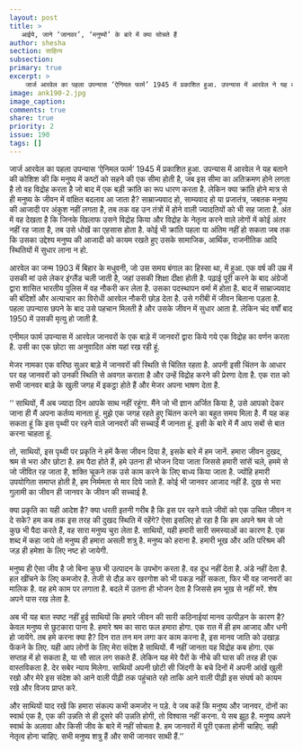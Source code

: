 ```yaml
---
layout: post
title: >
   आईये, जाने ‘जानवर’, ‘मनुष्यों’ के बारे में क्या सोचते हैं
author: shesha
section: साहित्य
subsection:
primary: true
excerpt: >
    जार्ज आरवेल का पहला उपन्यास ‘ऐनिमल फार्म’ 1945 में प्रकाशित हुआ. उपन्यास में आरवेल ने यह बताने की कोशिश की कि मनुष्य में कष्टों को सहने की एक सीमा होती है, जब इस सीमा का अतिक्रमण होने लगता है तो वह विद्रोह करता है जो बाद में एक बड़ी क्रांति का रूप धारण करता है.
image: ank190-2.jpg
image_caption: 
comments: true
share: true
priority: 2
issue: 190
tags: []
---
```


जार्ज आरवेल का पहला उपन्यास ‘ऐनिमल फार्म’ 1945 में प्रकाशित हुआ. उपन्यास में आरवेल ने यह बताने की कोशिश की कि मनुष्य में कष्टों को सहने की एक सीमा होती है, जब इस सीमा का अतिक्रमण होने लगता है तो वह विद्रोह करता है जो बाद में एक बड़ी क्रांति का रूप धारण करता है. लेकिन क्या क्रांति होने मात्र से ही मनुष्य के जीवन में वांक्षित बदलाव आ जाता है? साम्राज्यवाद हो, साम्यवाद हो या प्रजातंत्र, जबतक मनुष्य की आजादी पर अंकुश नहीं लगता है, तब तक वह उन तंत्रों में होने वाली ज्यादतियों को भी सह जाता है. अंत में वह देखता है कि जिनके खिलाफ उसने विद्रोह किया और विद्रोह के नेतृत्व करने वाले लोगों में कोई अंतर नहीं रह जाता है, तब उसे धोखें का एहसास होता है. कोई भी क्रांति पहला या अंतिम नहीं हो सकता जब तक कि उसका उद्देश्य मनुष्य की आजादी को कायम रखते हुए उसके सामाजिक, आर्थिक, राजनीतिक आदि स्थितियों में सुधार लाना न हो.

आरवेल का जन्म 1903 में बिहार के मधुवनी, जो उस समय बंगाल का हिस्सा था, में हुआ. एक वर्ष की उम्र में उसकी मां उसे लेकर इंग्लैंड चली जाती है, जहां उसकी शिक्षा दीक्षा होती है. पढ़ाई पूरी करने के बाद अंग्रेजों द्वारा शासित भारतीय पुलिस में वह नौकरी कर लेता है. उसका पदस्थापन वर्मा में होता है. बाद में साम्राज्यवाद की बंदिशों और अत्याचार का विरोधी आरवेल नौकरी छोड़ देता है. उसे गरीबी में जीवन बिताना पड़ता है. पहला उपन्यास छपने के बाद उसे पहचान मिलती है और उसके जीवन में सुधार आता है. लेकिन चंद वर्षों बाद 1950 में उसकी मृत्यु हो जाती है.

एनीमल फार्म उपन्यास में आरवेल जानवरों के एक बाड़े में जानवरों द्वारा किये गये एक विद्रोह का वर्णन करता है. उसी का एक छोटा सा अनुवादित अंश यहां रख रही हूं.

मेजर नामका एक वरिष्ठ सुअर बाड़े में जानवरों की स्थिति से चिंतित रहता है. अपनी इसी चिंतन के आधार पर वह जानवरों को उनकी स्थिति से अवगत कराता है और उन्हें विद्रोह करने की प्रेरणा देता है. एक रात को सभी जानवर बाड़े के खुली जगह में इकट्ठा होते हैं और मेजर अपना भाषण देता है.

‘‘ साथियों, मैं अब ज्यादा दिन आपके साथ नहीं रहूंगा. मैंने जो भी ज्ञान अर्जित किया है, उसे आपको देकर जाना ही मैं अपना कर्तव्य मानता हूं. मुझे एक जगह रहते हुए चिंतन करने का बहुत समय मिला है. मैं यह कह सकता हूं कि इस पृथ्वी पर रहने वाले जानवरों की सच्चाई मैं जानता हूं. इसी के बारे में मैं आप सबों से बात करना चाहता हूं.

तो, साथियों, इस पृथ्वी पर प्रकृति ने हमें कैसा जीवन दिया है, इसके बारे में हम जानें. हमारा जीवन दुखद, श्रम से भरा और छोटा है. हम पैदा होते हैं, हमे उतना ही भोजन दिया जाता जिससे हमारी सांसें चले, हममे से जो जीवित रह जाता है, शक्ति चूकने तक उसे काम करने के लिए बाध्य किया जाता है. ज्योंहि हमारी उपयोगिता समाप्त होती है, हम निर्ममता से मार दिये जाते हैं. कोई भी जानवर आजाद नहीं है. दुख से भरा गुलामी का जीवन ही जानवर के जीवन की सच्चाई है.

क्या प्रकृति का यही आदेश है? क्या धरती इतनी गरीब है कि इस पर रहने वाले जीवों को एक उचित जीवन न दे सके? हम कब तक इस तरह की दुखद स्थिति में रहेंगे? ऐसा इसलिए हो रहा है कि हम अपने श्रम से जो कुछ भी पैदा करते हैं, वह सारा मनुष्य चुरा लेता है. साथियों, यही हमारी सारी समस्याओं का कारण है. एक शब्द में कहा जाये तो मनुष्य ही हमारा असली शत्रु है. मनुष्य को हराना है. हमारी भूख और अति परिश्रम की जड़ ही हमेशा के लिए नष्ट हो जायेगी.

मनुष्य ही ऐसा जीव है जो बिना कुछ भी उत्पादन के उपभोग करता है. वह दूध नहीं देता है. अंडे नहीं देता है. हल खींचने के लिए कमजोर है. तेजी से दौड़ कर खरगोश को भी पकड़ नहीं सकता, फिर भी वह जानवरों का मालिक है. वह हमे काम पर लगाता है. बदले में उतना ही भोजन देता है जिससे हम भूख से नहीं मरें. शेष अपने पास रख लेता है.

अब भी यह बात स्पष्ट नहीं हुई साथियों कि हमारे जीवन की सारी कठिनाईयां मानव उत्पीड़न के कारण है? केवल मनुष्य से छुटकारा पाना है. हमारे श्रम का सारा फल हमारा होगा. एक रात में ही हम आजाद और धनी हो जायेंगे. तब हमे करना क्या है? दिन रात तन मन लगा कर काम करना है, इस मानव जाति को उखाड़ फेंकने के लिए. यही आप लोगों के लिए मेरा संदेश है साथियों. मैं नहीं जानता यह विद्रोह कब होगा. एक सप्ताह में हो सकता है, या सौ साल लग सकते हैं. लेकिन यह मेरे पैरों के नीचे की घास की तरह ही एक वास्तविकता है. देर सबेर न्याय मिलेगा. साथियों अपनी छोटी सी जिंदगी के बचे दिनों में अपनी आंखें खुली रखो और मेरे इस संदेश को आने वाली पीढ़ी तक पहुंचाते रहो ताकि आने वाली पीढ़ी इस संघर्ष को कायम रखे और विजय प्राप्त करे.

और साथियों याद रखें कि हमारा संकल्प कभी कमजोर न पड़े. वे जब कहें कि मनुष्य और जानवर, दोनों का स्वार्थ एक है, एक की उन्नति से ही दूसरे की उन्नति होगी, तो विश्वास नहीं करना. ये सब झूठ है. मनुष्य अपने स्वार्थ के अलावा और किसी जीव के बारे में नहीं सोचता है. हम जानवरों में पूरी एकता होनी चाहिए. सही नेतृत्व होना चाहिए. सभी मनुष्य शत्रु हैं और सभी जानवर साथी हैं.’’